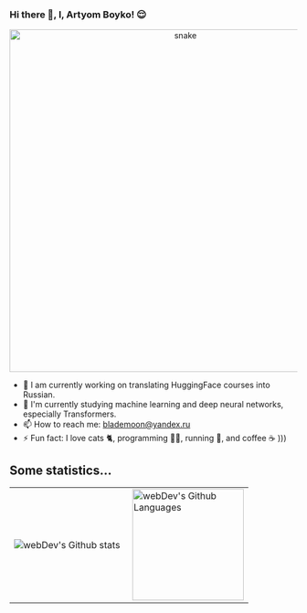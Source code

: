 ### Hi there 👋, I, Artyom Boyko! 😌 

<p align="center">
 <img width="600" src="assets/github-snake.svg" alt="snake"/>
</p>

- 🔭 I am currently working on translating HuggingFace courses into Russian.
- 🌱 I'm currently studying machine learning and deep neural networks, especially Transformers.
- 📫 How to reach me: blademoon@yandex.ru
- ⚡ Fun fact: I love cats 🐈, programming 👨‍💻, running 🏃, and coffee ☕ )))

## Some statistics...

<table>
  <tr>
    <td>
      <img align="left" src="http://github-readme-streak-stats.herokuapp.com?user=blademoon&theme=dark&background=000000" alt="webDev's Github stats" />
    </td>
    <td>
      <img height="195px" align="right" alt="webDev's Github Languages" src="https://github-readme-stats-sigma-five.vercel.app/api/top-langs/?username=blademoon&layout=compact&theme=vision-friendly-dark" />
    </td>
  </tr>
</table>

<!--
**blademoon/blademoon** is a ✨ _special_ ✨ repository because its `README.md` (this file) appears on your GitHub profile.

Here are some ideas to get you started:


- 👯 I’m looking to collaborate on ...
- 🤔 I’m looking for help with ...
- 💬 Ask me about ...
- 😄 Pronouns: ...
- ⚡ Fun fact: ...
-->



